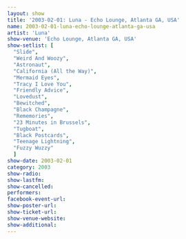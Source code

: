 ```yaml
---
layout: show
title: '2003-02-01: Luna - Echo Lounge, Atlanta GA, USA'
name: 2003-02-01-luna-echo-lounge-atlanta-ga-usa
artist: 'Luna'
show-venue: 'Echo Lounge, Atlanta GA, USA'
show-setlist: [
  "Slide",
  "Weird And Woozy",
  "Astronaut",
  "California (All the Way)",
  "Mermaid Eyes",
  "Tracy I Love You",
  "Friendly Advice",
  "Lovedust",
  "Bewitched",
  "Black Champagne",
  "Rememories",
  "23 Minutes in Brussels",
  "Tugboat",
  "Black Postcards",
  "Teenage Lightning",
  "Fuzzy Wuzzy"
  ]
show-date: 2003-02-01
category: 2003
show-radio: 
show-lastfm: 
show-cancelled: 
performers: 
facebook-event-url: 
show-poster-url: 
show-ticket-url: 
show-venue-website: 
show-additional: 
---
```


